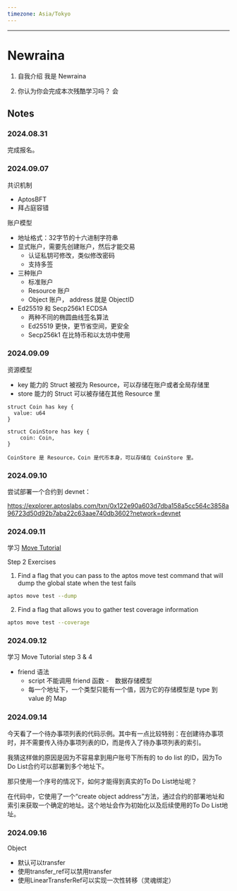 ```yaml
---
timezone: Asia/Tokyo
---
```



---

# Newraina

1. 自我介绍
我是 Newraina

2. 你认为你会完成本次残酷学习吗？
会

## Notes

<!-- Content_START -->

### 2024.08.31

完成报名。

### 2024.09.07

共识机制
- AptosBFT
- 拜占庭容错

账户模型
- 地址格式：32字节的十六进制字符串
- 显式账户，需要先创建账户，然后才能交易
  - 认证私钥可修改，类似修改密码
  - 支持多签
- 三种账户
  - 标准账户
  - Resource 账户
  - Object 账户， address 就是 ObjectID
- Ed25519 和 Secp256k1 ECDSA
  - 两种不同的椭圆曲线签名算法
  - Ed25519 更快，更节省空间，更安全
  - Secp256k1 在比特币和以太坊中使用

### 2024.09.09

资源模型

- key 能力的 Struct 被视为 Resource，可以存储在账户或者全局存储里
- store 能力的 Struct 可以被存储在其他 Resource 里

```move
struct Coin has key {
  value: u64
}

struct CoinStore has key {
    coin: Coin,
}

CoinStore 是 Resource，Coin 是代币本身，可以存储在 CoinStore 里。

```

### 2024.09.10

尝试部署一个合约到 devnet：

https://explorer.aptoslabs.com/txn/0x122e90a603d7dba158a5cc564c3858a96723d50d92b7aba22c63aae740db3602?network=devnet

### 2024.09.11

学习 [Move Tutorial](https://github.com/aptos-labs/aptos-core/tree/main/aptos-move/move-examples/move-tutorial)

Step 2 Exercises

1. Find a flag that you can pass to the aptos move test command that will dump the global state when the test fails

```bash
aptos move test --dump
```

2. Find a flag that allows you to gather test coverage information

```bash
aptos move test --coverage
```

### 2024.09.12

学习 Move Tutorial step 3 & 4

- friend 语法
  - script 不能调用 friend 函数
-　数据存储模型
  - 每一个地址下，一个类型只能有一个值，因为它的存储模型是 type 到 value 的 Map


### 2024.09.14

今天看了一个待办事项列表的代码示例。其中有一点比较特别：在创建待办事项时，并不需要传入待办事项列表的ID，而是传入了待办事项列表的索引。

我猜这样做的原因是因为不容易拿到用户账号下所有的 to do list 的ID，因为To Do List合约可以部署到多个地址下。

那只使用一个序号的情况下，如何才能得到真实的To Do List地址呢？

在代码中，它使用了一个“create object address”方法，通过合约的部署地址和索引来获取一个确定的地址。这个地址会作为初始化以及后续使用的To Do List地址。

### 2024.09.16

Object
- 默认可以transfer
- 使用transfer_ref可以禁用transfer
- 使用LinearTransferRef可以实现一次性转移（灵魂绑定）

<!-- Content_END -->
